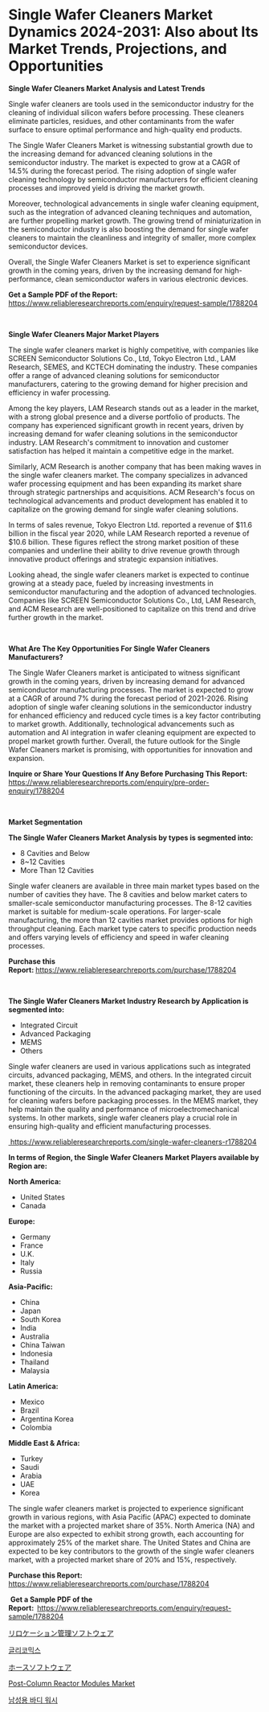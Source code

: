 <p><h1>Single Wafer Cleaners Market Dynamics 2024-2031: Also about Its Market Trends, Projections, and Opportunities</h1></p><p><strong>Single Wafer Cleaners Market Analysis and Latest Trends</strong></p>
<p><p>Single wafer cleaners are tools used in the semiconductor industry for the cleaning of individual silicon wafers before processing. These cleaners eliminate particles, residues, and other contaminants from the wafer surface to ensure optimal performance and high-quality end products.</p><p>The Single Wafer Cleaners Market is witnessing substantial growth due to the increasing demand for advanced cleaning solutions in the semiconductor industry. The market is expected to grow at a CAGR of 14.5% during the forecast period. The rising adoption of single wafer cleaning technology by semiconductor manufacturers for efficient cleaning processes and improved yield is driving the market growth.</p><p>Moreover, technological advancements in single wafer cleaning equipment, such as the integration of advanced cleaning techniques and automation, are further propelling market growth. The growing trend of miniaturization in the semiconductor industry is also boosting the demand for single wafer cleaners to maintain the cleanliness and integrity of smaller, more complex semiconductor devices.</p><p>Overall, the Single Wafer Cleaners Market is set to experience significant growth in the coming years, driven by the increasing demand for high-performance, clean semiconductor wafers in various electronic devices.</p></p>
<p><strong>Get a Sample PDF of the Report:&nbsp;</strong> <a href="https://www.reliableresearchreports.com/enquiry/request-sample/1788204">https://www.reliableresearchreports.com/enquiry/request-sample/1788204</a></p>
<p>&nbsp;</p>
<p><strong>Single Wafer Cleaners Major Market Players</strong></p>
<p><p>The single wafer cleaners market is highly competitive, with companies like SCREEN Semiconductor Solutions Co., Ltd, Tokyo Electron Ltd., LAM Research, SEMES, and KCTECH dominating the industry. These companies offer a range of advanced cleaning solutions for semiconductor manufacturers, catering to the growing demand for higher precision and efficiency in wafer processing.</p><p>Among the key players, LAM Research stands out as a leader in the market, with a strong global presence and a diverse portfolio of products. The company has experienced significant growth in recent years, driven by increasing demand for wafer cleaning solutions in the semiconductor industry. LAM Research's commitment to innovation and customer satisfaction has helped it maintain a competitive edge in the market.</p><p>Similarly, ACM Research is another company that has been making waves in the single wafer cleaners market. The company specializes in advanced wafer processing equipment and has been expanding its market share through strategic partnerships and acquisitions. ACM Research's focus on technological advancements and product development has enabled it to capitalize on the growing demand for single wafer cleaning solutions.</p><p>In terms of sales revenue, Tokyo Electron Ltd. reported a revenue of $11.6 billion in the fiscal year 2020, while LAM Research reported a revenue of $10.6 billion. These figures reflect the strong market position of these companies and underline their ability to drive revenue growth through innovative product offerings and strategic expansion initiatives.</p><p>Looking ahead, the single wafer cleaners market is expected to continue growing at a steady pace, fueled by increasing investments in semiconductor manufacturing and the adoption of advanced technologies. Companies like SCREEN Semiconductor Solutions Co., Ltd, LAM Research, and ACM Research are well-positioned to capitalize on this trend and drive further growth in the market.</p></p>
<p>&nbsp;</p>
<p><strong>What Are The Key Opportunities For Single Wafer Cleaners Manufacturers?</strong></p>
<p><p>The Single Wafer Cleaners market is anticipated to witness significant growth in the coming years, driven by increasing demand for advanced semiconductor manufacturing processes. The market is expected to grow at a CAGR of around 7% during the forecast period of 2021-2026. Rising adoption of single wafer cleaning solutions in the semiconductor industry for enhanced efficiency and reduced cycle times is a key factor contributing to market growth. Additionally, technological advancements such as automation and AI integration in wafer cleaning equipment are expected to propel market growth further. Overall, the future outlook for the Single Wafer Cleaners market is promising, with opportunities for innovation and expansion.</p></p>
<p><strong>Inquire or Share Your Questions If Any Before Purchasing This Report:</strong> <a href="https://www.reliableresearchreports.com/enquiry/pre-order-enquiry/1788204">https://www.reliableresearchreports.com/enquiry/pre-order-enquiry/1788204</a></p>
<p>&nbsp;</p>
<p><strong>Market Segmentation</strong></p>
<p><strong>The Single Wafer Cleaners Market Analysis by types is segmented into:</strong></p>
<p><ul><li>8 Cavities and Below</li><li>8~12 Cavities</li><li>More Than 12 Cavities</li></ul></p>
<p><p>Single wafer cleaners are available in three main market types based on the number of cavities they have. The 8 cavities and below market caters to smaller-scale semiconductor manufacturing processes. The 8-12 cavities market is suitable for medium-scale operations. For larger-scale manufacturing, the more than 12 cavities market provides options for high throughput cleaning. Each market type caters to specific production needs and offers varying levels of efficiency and speed in wafer cleaning processes.</p></p>
<p><strong>Purchase this Report:&nbsp;</strong><a href="https://www.reliableresearchreports.com/purchase/1788204">https://www.reliableresearchreports.com/purchase/1788204</a></p>
<p>&nbsp;</p>
<p><strong>The Single Wafer Cleaners Market Industry Research by Application is segmented into:</strong></p>
<p><ul><li>Integrated Circuit</li><li>Advanced Packaging</li><li>MEMS</li><li>Others</li></ul></p>
<p><p>Single wafer cleaners are used in various applications such as integrated circuits, advanced packaging, MEMS, and others. In the integrated circuit market, these cleaners help in removing contaminants to ensure proper functioning of the circuits. In the advanced packaging market, they are used for cleaning wafers before packaging processes. In the MEMS market, they help maintain the quality and performance of microelectromechanical systems. In other markets, single wafer cleaners play a crucial role in ensuring high-quality and efficient manufacturing processes.</p></p>
<p><a href="https://www.reliableresearchreports.com/single-wafer-cleaners-r1788204">&nbsp;https://www.reliableresearchreports.com/single-wafer-cleaners-r1788204</a></p>
<p><strong>In terms of Region, the Single Wafer Cleaners Market Players available by Region are:</strong></p>
<p>
    <p> <strong> North America: </strong>
        <ul>
            <li>United States</li>
            <li>Canada</li>
        </ul>
        </p> 
    <p> <strong> Europe: </strong>
        <ul>
            <li>Germany</li>
            <li>France</li>
            <li>U.K.</li>
            <li>Italy</li>
            <li>Russia</li>
        </ul>
        </p> 
    <p> <strong> Asia-Pacific: </strong>
        <ul>
            <li>China</li>
            <li>Japan</li>
            <li>South Korea</li>
            <li>India</li>
            <li>Australia</li>
            <li>China Taiwan</li>
            <li>Indonesia</li>
            <li>Thailand</li>
            <li>Malaysia</li>
        </ul>
        </p> 
    <p> <strong> Latin America: </strong>
        <ul>
            <li>Mexico</li>
            <li>Brazil</li>
            <li>Argentina Korea</li>
            <li>Colombia</li>
        </ul>
        </p> 
    <p> <strong> Middle East & Africa: </strong>
        <ul>
            <li>Turkey</li>
            <li>Saudi</li>
            <li>Arabia</li>
            <li>UAE</li>
            <li>Korea</li>
        </ul>
    </p>
    </p>
<p><p>The single wafer cleaners market is projected to experience significant growth in various regions, with Asia Pacific (APAC) expected to dominate the market with a projected market share of 35%. North America (NA) and Europe are also expected to exhibit strong growth, each accounting for approximately 25% of the market share. The United States and China are expected to be key contributors to the growth of the single wafer cleaners market, with a projected market share of 20% and 15%, respectively.</p></p>
<p><strong>Purchase this Report: </strong><a href="https://www.reliableresearchreports.com/purchase/1788204">https://www.reliableresearchreports.com/purchase/1788204</a></p>
<p>&nbsp;<strong>Get a Sample PDF of the Report:&nbsp;&nbsp;</strong><a href="https://www.reliableresearchreports.com/enquiry/request-sample/1788204">https://www.reliableresearchreports.com/enquiry/request-sample/1788204</a></p>
<p><strong></strong></p>
<p><p><a href="https://medium.com/@elmorunolfsson2023/%E3%83%AA%E3%83%AD%E3%82%B1%E3%83%BC%E3%82%B7%E3%83%A7%E3%83%B3%E7%AE%A1%E7%90%86%E3%82%BD%E3%83%95%E3%83%88%E3%82%A6%E3%82%A7%E3%82%A2%E5%B8%82%E5%A0%B4%E3%83%AC%E3%83%9D%E3%83%BC%E3%83%88%E3%81%AF-%E3%81%93%E3%81%AE%E5%B8%82%E5%A0%B4%E3%81%AE%E6%9C%80%E6%96%B0%E3%83%88%E3%83%AC%E3%83%B3%E3%83%89%E3%81%A8%E6%88%90%E9%95%B7%E6%A9%9F%E4%BC%9A%E3%82%92%E6%98%8E%E3%82%89%E3%81%8B%E3%81%AB%E3%81%97%E3%81%A6%E3%81%84%E3%81%BE%E3%81%99-d57e002087db">リロケーション管理ソフトウェア</a></p><p><a href="https://medium.com/@ukaszduda1/%EA%B8%80%EB%A6%AC%EC%BD%94%EB%AF%B9%EC%8A%A4-%EC%8B%9C%EC%9E%A5-2031%EB%85%84%EA%B9%8C%EC%A7%80%EC%9D%98-%EB%8F%99%ED%96%A5-%EC%98%88%EC%B8%A1-%EB%B0%8F-%EA%B2%BD%EC%9F%81-%EB%B6%84%EC%84%9D-43e4e0f7badf">글리코믹스</a></p><p><a href="https://github.com/xnljig2898992/Market-Research-Report-List-1/blob/main/574363140602.md">ホースソフトウェア</a></p><p><a href="https://github.com/zjyglelu/Market-Research-Report-List-2/blob/main/post-column-reactor-modules-market.md">Post-Column Reactor Modules Market</a></p><p><a href="https://medium.com/@antosuigrtley99783676/%EB%82%A8%EC%84%B1-%EB%B0%94%EB%94%94-%EC%9B%8C%EC%8B%9C-%EC%8B%9C%EC%9E%A5-%EC%A1%B0%EC%82%AC-%EB%B3%B4%EA%B3%A0%EC%84%9C-%EA%B7%B8-%EC%97%AD%EC%82%AC-%EB%B0%8F-2024%EB%85%84%EB%B6%80%ED%84%B0-2031%EB%85%84%EA%B9%8C%EC%A7%80%EC%9D%98-%EC%A0%84%EB%A7%9D-91381119c790">남성용 바디 워시</a></p></p>